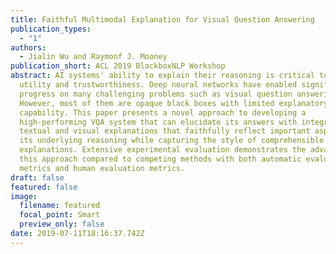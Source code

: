 ```yaml
---
title: Faithful Multimodal Explanation for Visual Question Answering
publication_types:
  - "1"
authors:
  - Jialin Wu and Raymonf J. Mooney
publication_short: ACL 2019 BlackboxNLP Workshop
abstract: AI systems' ability to explain their reasoning is critical to their
  utility and trustworthiness. Deep neural networks have enabled significant
  progress on many challenging problems such as visual question answering (VQA).
  However, most of them are opaque black boxes with limited explanatory
  capability. This paper presents a novel approach to developing a
  high-performing VQA system that can elucidate its answers with integrated
  textual and visual explanations that faithfully reflect important aspects of
  its underlying reasoning while capturing the style of comprehensible human
  explanations. Extensive experimental evaluation demonstrates the advantages of
  this approach compared to competing methods with both automatic evaluation
  metrics and human evaluation metrics.
draft: false
featured: false
image:
  filename: featured
  focal_point: Smart
  preview_only: false
date: 2019-07-11T18:16:37.742Z
---
```

